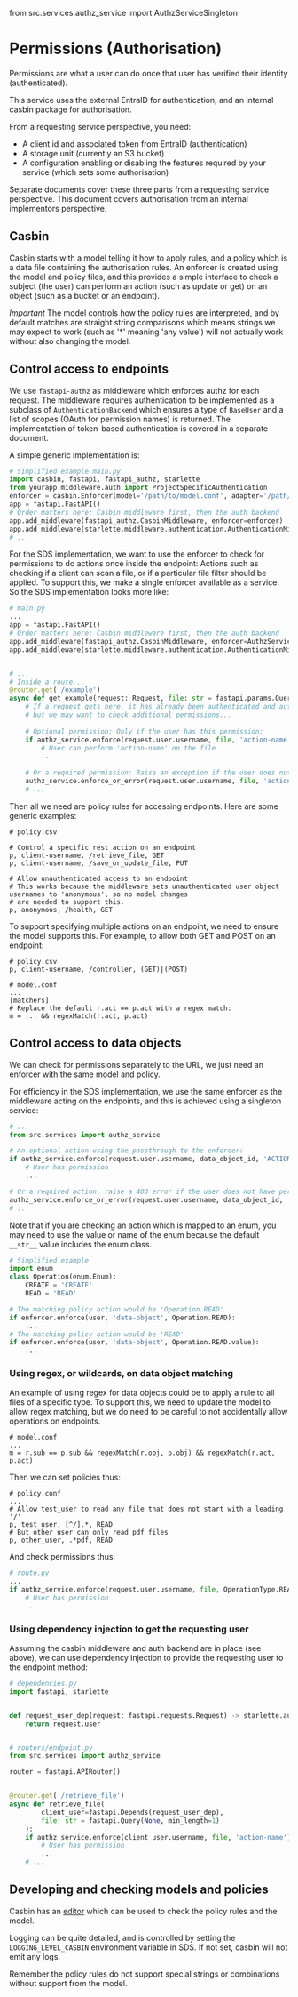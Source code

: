 from src.services.authz_service import AuthzServiceSingleton

# Permissions (Authorisation)

Permissions are what a user can do once that user has verified their identity (authenticated).

This service uses the external EntraID for authentication, and an internal casbin package for authorisation.

From a requesting service perspective, you need:
- A client id and associated token from EntraID (authentication)
- A storage unit (currently an S3 bucket)
- A configuration enabling or disabling the features required by your service (which sets some authorisation)

Separate documents cover these three parts from a requesting service perspective.
This document covers authorisation from an internal implementors perspective.

## Casbin

Casbin starts with a model telling it how to apply rules, and a policy which is a data file containing the authorisation
rules. An enforcer is created using the model and policy files, and this provides a simple interface to check a subject
(the user) can perform an action (such as update or get) on an object (such as a bucket or an endpoint).

*Important* The model controls how the policy rules are interpreted, and by default matches are straight string
comparisons which means strings we may expect to work (such as '*' meaning 'any value') will not actually work without
also changing the model.

## Control access to endpoints

We use `fastapi-authz` as middleware which enforces authz for each request. The middleware requires authentication to be
implemented as a subclass of `AuthenticationBackend` which ensures a type of `BaseUser` and a list of scopes (OAuth for
permission names) is returned. The implementation of token-based authentication is covered in a separate document.

A simple generic implementation is:

```python
# Simplified example main.py
import casbin, fastapi, fastapi_authz, starlette
from yourapp.middleware.auth import ProjectSpecificAuthentication
enforcer = casbin.Enforcer(model='/path/to/model.conf', adapter='/path/to/policy.csv')
app = fastapi.FastAPI()
# Order matters here: Casbin middleware first, then the auth backend
app.add_middleware(fastapi_authz.CasbinMiddleware, enforcer=enforcer)
app.add_middleware(starlette.middleware.authentication.AuthenticationMiddleware, backend=ProjectSpecificAuthentication())
# ...
```

For the SDS implementation, we want to use the enforcer to check for permissions to do actions once inside the endpoint:
Actions such as checking if a client can scan a file, or if a particular file filter should be applied. To support this,
we make a single enforcer available as a service. So the SDS implementation looks more like:

```python
# main.py
...
app = fastapi.FastAPI()
# Order matters here: Casbin middleware first, then the auth backend
app.add_middleware(fastapi_authz.CasbinMiddleware, enforcer=AuthzService().enforcer)
app.add_middleware(starlette.middleware.authentication.AuthenticationMiddleware, backend=BearerTokenAuthBackend())


# ...
# Inside a route...
@router.get('/example')
async def get_example(request: Request, file: str = fastapi.params.Query(None, min_length=1)):
    # If a request gets here, it has already been authenticated and authorised for this endpoint
    # but we may want to check additional permissions...
    
    # Optional permission: Only if the user has this permission:
    if authz_service.enforce(request.user.username, file, 'action-name'):
        # User can perform 'action-name' on the file
        ...
    
    # Or a required permission: Raise an exception if the user does not have this permission:
    authz_service.enforce_or_error(request.user.username, file, 'action-name')
    # ...
```

Then all we need are policy rules for accessing endpoints. Here are some generic examples:

```csv
# policy.csv

# Control a specific rest action on an endpoint
p, client-username, /retrieve_file, GET
p, client-username, /save_or_update_file, PUT

# Allow unauthenticated access to an endpoint
# This works because the middleware sets unauthenticated user object usernames to 'anonymous', so no model changes
# are needed to support this.
p, anonymous, /health, GET
```

To support specifying multiple actions on an endpoint, we need to ensure the model supports this.
For example, to allow both GET and POST on an endpoint:

```csv
# policy.csv
p, client-username, /controller, (GET)|(POST)

# model.conf
...
[matchers]
# Replace the default r.act == p.act with a regex match:
m = ... && regexMatch(r.act, p.act)
```


## Control access to data objects

We can check for permissions separately to the URL, we just need an enforcer with the same model and policy.

For efficiency in the SDS implementation, we use the same enforcer as the middleware acting on the endpoints, and this
is achieved using a singleton service:

```python
# ...
from src.services import authz_service

# An optional action using the passthrough to the enforcer:
if authz_service.enforce(request.user.username, data_object_id, 'ACTION'):
    # User has permission
    ...

# Or a required action, raise a 403 error if the user does not have permission:
authz_service.enforce_or_error(request.user.username, data_object_id, 'ACTION')
# ...
```

Note that if you are checking an action which is mapped to an enum, you may need to use the value or name of the enum
because the default `__str__` value includes the enum class.
```python
# Simplified example
import enum
class Operation(enum.Enum):
    CREATE = 'CREATE'
    READ = 'READ'

# The matching policy action would be 'Operation.READ'
if enforcer.enforce(user, 'data-object', Operation.READ):
    ...
# The matching policy action would be 'READ'
if enforcer.enforce(user, 'data-object', Operation.READ.value):
    ...
```

### Using regex, or wildcards, on data object matching

An example of using regex for data objects could be to apply a rule to all files of a specific type.
To support this, we need to update the model to allow regex matching, but we do need to be careful to not accidentally
allow operations on endpoints.

```
# model.conf
...
m = r.sub == p.sub && regexMatch(r.obj, p.obj) && regexMatch(r.act, p.act) 
```
    
Then we can set policies thus:
```
# policy.conf
...
# Allow test_user to read any file that does not start with a leading '/'
p, test_user, [^/].*, READ
# But other_user can only read pdf files
p, other_user, .*pdf, READ
```

And check permissions thus:

```python
# route.py
...
if authz_service.enforce(request.user.username, file, OperationType.READ.value):
    # User has permission
    ...

```


### Using dependency injection to get the requesting user

Assuming the casbin middleware and auth backend are in place (see above), we can use dependency injection to provide the requesting user to the endpoint method:

```python
# dependencies.py
import fastapi, starlette


def request_user_dep(request: fastapi.requests.Request) -> starlette.authentication.BasicUser:
    return request.user


# routers/endpoint.py
from src.services import authz_service

router = fastapi.APIRouter()


@router.get('/retrieve_file')
async def retrieve_file(
        client_user=fastapi.Depends(request_user_dep),
        file: str = fastapi.Query(None, min_length=1)
    ):
    if authz_service.enforce(client_user.username, file, 'action-name'):
        # User has permission
        ...
    # ...
```

## Developing and checking models and policies

Casbin has an [editor](https://casbin.org/editor/) which can be used to check the policy rules and the model.

Logging can be quite detailed, and is controlled by setting the `LOGGING_LEVEL_CASBIN` environment variable in SDS.
If not set, casbin will not emit any logs.

Remember the policy rules do not support special strings or combinations without support from the model.
